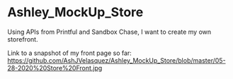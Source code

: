 # Ashley_MockUp_Store
 Using APIs from Printful and Sandbox Chase, I want to create my own storefront. 

Link to a snapshot of my front page so far: https://github.com/AshJVelasquez/Ashley_MockUp_Store/blob/master/05-28-2020%20Store%20Front.jpg
